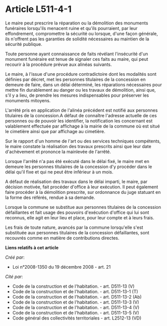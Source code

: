 # Article L511-4-1

Le maire peut prescrire la réparation ou la démolition des monuments funéraires lorsqu'ils menacent ruine et qu'ils
pourraient, par leur effondrement, compromettre la sécurité ou lorsque, d'une façon générale, ils n'offrent pas les garanties
de solidité nécessaires au maintien de la sécurité publique. 

Toute personne ayant connaissance de faits révélant l'insécurité d'un monument funéraire est tenue de signaler ces faits au
maire, qui peut recourir à la procédure prévue aux alinéas suivants. 

Le maire, à l'issue d'une procédure contradictoire dont les modalités sont définies par décret, met les personnes titulaires
de la concession en demeure de faire, dans un délai déterminé, les réparations nécessaires pour mettre fin durablement au
danger ou les travaux de démolition, ainsi que, s'il y a lieu, de prendre les mesures indispensables pour préserver les
monuments mitoyens. 

L'arrêté pris en application de l'alinéa précédent est notifié aux personnes titulaires de la concession.A défaut de
connaître l'adresse actuelle de ces personnes ou de pouvoir les identifier, la notification les concernant est valablement
effectuée par affichage à la mairie de la commune où est situé le cimetière ainsi que par affichage au cimetière. 

Sur le rapport d'un homme de l'art ou des services techniques compétents, le maire constate la réalisation des travaux
prescrits ainsi que leur date d'achèvement et prononce la mainlevée de l'arrêté. 

Lorsque l'arrêté n'a pas été exécuté dans le délai fixé, le maire met en demeure les personnes titulaires de la concession
d'y procéder dans le délai qu'il fixe et qui ne peut être inférieur à un mois. 

A défaut de réalisation des travaux dans le délai imparti, le maire, par décision motivée, fait procéder d'office à leur
exécution. Il peut également faire procéder à la démolition prescrite, sur ordonnance du juge statuant en la forme des
référés, rendue à sa demande. 

Lorsque la commune se substitue aux personnes titulaires de la concession défaillantes et fait usage des pouvoirs d'exécution
d'office qui lui sont reconnus, elle agit en leur lieu et place, pour leur compte et à leurs frais. 

Les frais de toute nature, avancés par la commune lorsqu'elle s'est substituée aux personnes titulaires de la concession
défaillantes, sont recouvrés comme en matière de contributions directes.

**Liens relatifs à cet article**

_Créé par_:

  - Loi n°2008-1350 du 19 décembre 2008 - art. 21

_Cité par_:

  - Code de la construction et de l'habitation. - art. D511-13 (V)
  - Code de la construction et de l'habitation. - art. D511-13-1 (T)
  - Code de la construction et de l'habitation. - art. D511-13-2 (Ab)
  - Code de la construction et de l'habitation. - art. D511-13-3 (V)
  - Code de la construction et de l'habitation. - art. D511-13-4 (V)
  - Code de la construction et de l'habitation. - art. D511-13-5 (V)
  - Code général des collectivités territoriales - art. L2512-13 (VD)
